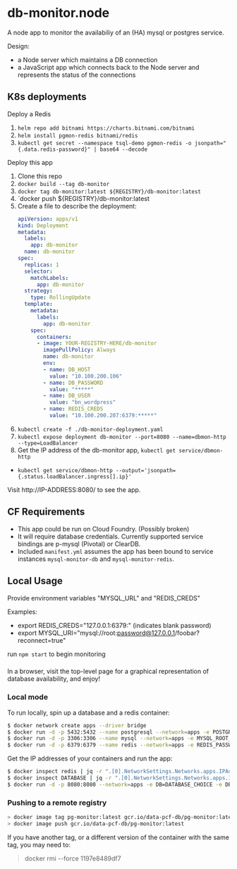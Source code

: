 # db-monitor.node

A node app to monitor the availabiliy of an (HA) mysql or postgres service.

Design:
- a Node server which maintains a DB connection
- a JavaScript app which connects back to the Node server and represents the status of the connections

## K8s deployments

Deploy a Redis
1. `helm repo add bitnami https://charts.bitnami.com/bitnami`
1. `helm install pgmon-redis bitnami/redis`
1. `kubectl get secret --namespace tsql-demo pgmon-redis -o jsonpath="{.data.redis-password}" | base64 --decode`

Deploy this app
1. Clone this repo
1. `docker build --tag db-monitor`
1. `docker tag db-monitor:latest ${REGISTRY}/db-monitor:latest`
1. `docker push ${REGISTRY}/db-monitor:latest
1. Create a file to describe the deployment:
    ```yaml
    apiVersion: apps/v1
    kind: Deployment
    metadata:
      labels:
        app: db-monitor
      name: db-monitor
    spec:
      replicas: 1
      selector:
        matchLabels:
          app: db-monitor
      strategy:
        type: RollingUpdate
      template:
        metadata:
          labels:
            app: db-monitor
        spec:
          containers:
          - image: YOUR-REGISTRY-HERE/db-monitor
            imagePullPolicy: Always
            name: db-monitor
            env:
            - name: DB_HOST
              value: "10.100.200.106"
            - name: DB_PASSWORD
              value: "*****"
            - name: DB_USER
              value: "bn_wordpress"
            - name: REDIS_CREDS
              value: "10.100.200.207:6379:*****"
    ```
1. `kubectl create -f ./db-monitor-deployment.yaml`
1. `kubectl expose deployment db-monitor --port=8080 --name=dbmon-http --type=LoadBalancer`
1. Get the IP address of the db-monitor app, `kubectl get service/dbmon-http`
  - `kubectl get service/dbmon-http --output='jsonpath={.status.loadBalancer.ingress[].ip}'`

Visit http://IP-ADDRESS:8080/ to see the app.

## CF Requirements
- This app could be run on Cloud Foundry. (Possibly broken)
- It will require database credentials. Currently supported service bindings are p-mysql (Pivotal) or ClearDB.
- Included `manifest.yml` assumes the app has been bound to service instances `mysql-monitor-db` and `mysql-monitor-redis`.

## Local Usage
Provide environment variables "MYSQL_URL" and "REDIS_CREDS"

Examples:
- export REDIS_CREDS="127.0.0.1:6379:" (indicates blank password)
- export MYSQL_URI="mysql://root:password@127.0.0.1/foobar?reconnect=true"

run `npm start` to begin monitoring

###

In a browser, visit the top-level page for a graphical representation of database availability, and enjoy!


### Local mode

To run locally, spin up a database and a redis container:

```sh
$ docker network create apps --driver bridge
$ docker run -d -p 5432:5432 --name postgresql --network=apps -e POSTGRESQL_PASSWORD=passw0rd bitnami/postgresql:latest
$ docker run -d -p 3306:3306 --name mysql --network=apps -e MYSQL_ROOT_PASSWORD=passw0rd bitnami/mysql:latest
$ docker run -d -p 6379:6379 --name redis --network=apps -e REDIS_PASSWORD=passw0rd -e ALLOW_EMPTY_PASSSWORD=no bitnami/redis:latest
```

Get the IP addresses of your containers and run the app:

```sh
$ docker inspect redis | jq -r ".[0].NetworkSettings.Networks.apps.IPAddress"
$ docker inspect DATABASE | jq -r ".[0].NetworkSettings.Networks.apps.IPAddress"
$ docker run -d -p 8080:8080 --network=apps -e DB=DATABASE_CHOICE -e DB_HOST=IP_ADDRESS -e DB_USER={postgres,root} -e DB_PASSWORD=passw0rd -e REDIS_CREDS=REDIS_IP:6379:passw0rd pg-monitor
```

### Pushing to a remote registry

```sh
> docker image tag pg-monitor:latest gcr.io/data-pcf-db/pg-monitor:latest
> docker image push gcr.io/data-pcf-db/pg-monitor:latest
```

If you have another tag, or a different version of the container with the same tag, you may need to:
> docker rmi --force 1197e8489df7
